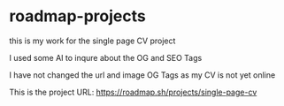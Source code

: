 # roadmap-projects
this is my work for the single page CV project

I used some AI to inqure about the OG and SEO Tags

I have not changed the url and image OG Tags as my CV is not yet online

This is the project URL: https://roadmap.sh/projects/single-page-cv
